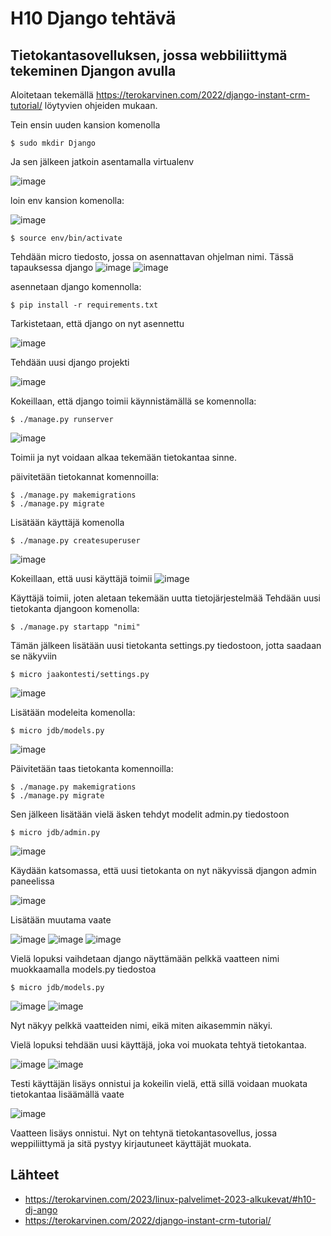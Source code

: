 
# H10 Django tehtävä

## Tietokantasovelluksen, jossa webbiliittymä tekeminen Djangon avulla

Aloitetaan tekemällä https://terokarvinen.com/2022/django-instant-crm-tutorial/ löytyvien ohjeiden mukaan.

Tein ensin uuden kansion komenolla 

    $ sudo mkdir Django

Ja sen jälkeen jatkoin asentamalla virtualenv

![image](https://user-images.githubusercontent.com/112541753/221495340-28fea4a5-9f34-43ce-82e3-42762e248512.png)

loin env kansion komenolla:

![image](https://user-images.githubusercontent.com/112541753/221495265-08639727-f0d0-410f-94ea-220d41e0049e.png)

    $ source env/bin/activate

Tehdään micro tiedosto, jossa on asennattavan ohjelman nimi. Tässä tapauksessa django
![image](https://user-images.githubusercontent.com/112541753/221505467-fcc929e9-43f0-4783-ac84-4aeba2773192.png)
![image](https://user-images.githubusercontent.com/112541753/221505553-6516b25c-bc3a-4214-96b7-b64d27711578.png)

asennetaan django komennolla: 

    $ pip install -r requirements.txt

Tarkistetaan, että django on nyt asennettu

![image](https://user-images.githubusercontent.com/112541753/221505936-a33e3505-8ad7-4c97-a3e3-667d663a1da4.png)

Tehdään uusi django projekti

![image](https://user-images.githubusercontent.com/112541753/221506543-89a05efd-1970-4a23-8719-4a0115cfc309.png)

Kokeillaan, että django toimii käynnistämällä se komennolla:
    
    $ ./manage.py runserver
    
![image](https://user-images.githubusercontent.com/112541753/221521632-5305d8ae-bb0d-4324-9ffe-da0ca2358524.png)

Toimii ja nyt voidaan alkaa tekemään tietokantaa sinne.

päivitetään tietokannat komennoilla:

    $ ./manage.py makemigrations
    $ ./manage.py migrate

Lisätään käyttäjä komenolla 
    
    $ ./manage.py createsuperuser
    
![image](https://user-images.githubusercontent.com/112541753/221522949-61068a88-f267-43ff-bf0b-61d2304a5f3d.png)

Kokeillaan, että uusi käyttäjä toimii 
![image](https://user-images.githubusercontent.com/112541753/221523521-9731b2d4-60e0-4eaa-be9b-5ba34f09bdd1.png)

Käyttäjä toimii, joten aletaan tekemään uutta tietojärjestelmää
Tehdään uusi tietokanta djangoon komenolla: 

    $ ./manage.py startapp "nimi"
    
Tämän jälkeen lisätään uusi tietokanta settings.py tiedostoon, jotta saadaan se näkyviin

    $ micro jaakontesti/settings.py
    
![image](https://user-images.githubusercontent.com/112541753/221525731-3c48f3a1-a6a4-499d-8cb8-01330fcbb58c.png)

Lisätään modeleita komenolla:
    
    $ micro jdb/models.py

![image](https://user-images.githubusercontent.com/112541753/221857150-a939bcad-808c-47ed-9bf0-a43ada5bf9c2.png)

Päivitetään taas tietokanta komennoilla:

    $ ./manage.py makemigrations
    $ ./manage.py migrate

Sen jälkeen lisätään vielä äsken tehdyt modelit admin.py tiedostoon 

    $ micro jdb/admin.py

![image](https://user-images.githubusercontent.com/112541753/221528255-a752e384-4d6b-4cf1-a155-2c3660497555.png)

Käydään katsomassa, että uusi tietokanta on nyt näkyvissä djangon admin paneelissa

![image](https://user-images.githubusercontent.com/112541753/221529396-6f3c01b4-496c-4336-82bb-403cf9d708fb.png)

Lisätään muutama vaate 

![image](https://user-images.githubusercontent.com/112541753/221530248-8c3da0ac-9d59-483f-92da-b7b007177332.png)
![image](https://user-images.githubusercontent.com/112541753/221530471-f323daa5-0c5e-4a36-9884-1b3c60d9f7f9.png)
![image](https://user-images.githubusercontent.com/112541753/221530833-2813e2f3-a23d-4e93-adda-255513cc10b2.png)


Vielä lopuksi vaihdetaan django näyttämään pelkkä vaatteen nimi muokkaamalla models.py tiedostoa

    $ micro jdb/models.py

![image](https://user-images.githubusercontent.com/112541753/221531539-8ed12c05-b9a8-415a-a440-b941bbb2602b.png)
![image](https://user-images.githubusercontent.com/112541753/221531859-e55b8f0a-b511-45ab-a3f8-899e26d6a224.png)

Nyt näkyy pelkkä vaatteiden nimi, eikä miten aikasemmin näkyi.

Vielä lopuksi tehdään uusi käyttäjä, joka voi muokata tehtyä tietokantaa.

![image](https://user-images.githubusercontent.com/112541753/221532633-755c2ce7-4e5f-482b-b1ae-f93bab2cf7d7.png)
![image](https://user-images.githubusercontent.com/112541753/221532880-ae9a2b82-4f08-40a0-a557-4f3018082463.png)

Testi käyttäjän lisäys onnistui ja kokeilin vielä, että sillä voidaan muokata tietokantaa lisäämällä vaate

![image](https://user-images.githubusercontent.com/112541753/221533872-d70892f3-32ff-4adf-b2d8-2934818134d1.png)

Vaatteen lisäys onnistui. Nyt on tehtynä tietokantasovellus, jossa weppiliittymä ja sitä pystyy kirjautuneet käyttäjät muokata.

## Lähteet

- https://terokarvinen.com/2023/linux-palvelimet-2023-alkukevat/#h10-dj-ango
- https://terokarvinen.com/2022/django-instant-crm-tutorial/

